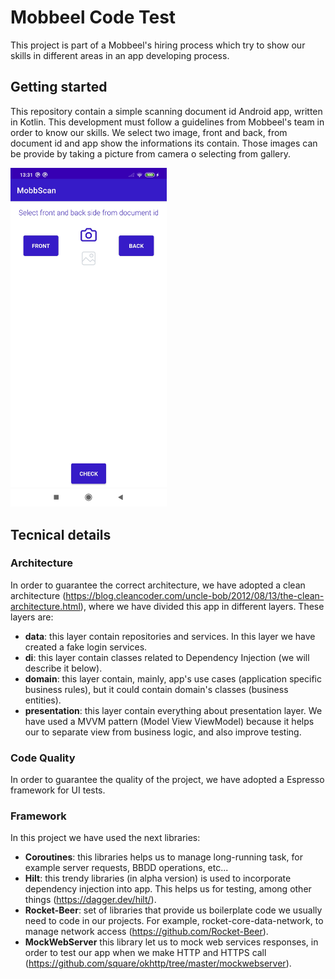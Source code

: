 # Mobbeel Code Test
This project is part of a Mobbeel's hiring process which try to show our skills in different areas in an app developing process.

## Getting started
This repository contain a simple scanning document id Android app, written in Kotlin. This development must follow a guidelines from Mobbeel's team in order to know our skills.
We select two image, front and back, from document id and app show the informations its contain. Those images can be provide by taking a picture from camera o selecting from gallery.

<img src="https://github.com/josehector/ScanId_CodeTest/blob/22403a637927d507dd21187af36d90e0fcc8519e/screenshots/screenshot.jpg" width="250">


## Tecnical details
### Architecture
In order to guarantee the correct architecture, we have adopted a clean architecture (https://blog.cleancoder.com/uncle-bob/2012/08/13/the-clean-architecture.html), where we have divided this app in different layers. These layers are:
* **data**: this layer contain repositories and services. In this layer we have created a fake login services.
* **di**: this layer contain classes related to Dependency Injection (we will describe it below).
* **domain**: this layer contain, mainly, app's use cases (application specific business rules), but it could contain domain's classes (business entities). 
* **presentation**: this layer contain everything about presentation layer. We have used a MVVM pattern (Model View ViewModel) because it helps our to separate view from business logic, and also improve testing.  

### Code Quality
In order to guarantee the quality of the project, we have adopted a Espresso framework for UI tests.
 
 ### Framework
In this project we have used the next libraries:
* **Coroutines**: this libraries helps us to manage long-running task, for example server requests, BBDD operations, etc... 
* **Hilt**: this trendy libraries (in alpha version) is used to incorporate dependency injection into app. This helps us for testing, among other things (https://dagger.dev/hilt/).
* **Rocket-Beer**: set of libraries that provide us boilerplate code we usually need to code in our projects. For example, rocket-core-data-network, to manage network access (https://github.com/Rocket-Beer).
* **MockWebServer** this library let us to mock web services responses, in order to test our app when we make HTTP and HTTPS call (https://github.com/square/okhttp/tree/master/mockwebserver).
 

